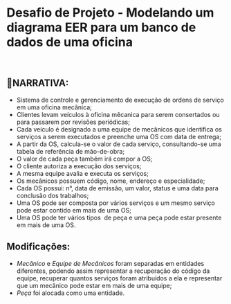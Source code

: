 # Desafio de Projeto - Modelando um diagrama EER para um banco de dados de uma oficina

<br>

## <b>📝NARRATIVA:</b> <br>
* Sistema de controle e gerenciamento de execução de ordens de serviço em uma oficina mecânica;
* Clientes levam veículos à oficina mêcanica para serem consertados ou para passarem por revisões periódicas;
* Cada veículo é designado a uma equipe de mecânicos que identifica os serviços a serem executados e preenche uma OS com data de entrega;
* A partir da OS, calcula-se o valor de cada serviço, consultando-se uma tabela de referência de mão-de-obra;
* O valor de cada peça também irá compor a OS;
* O cliente autoriza a execução dos serviços;
* A mesma equipe avalia e executa os serviços;
* Os mecânicos possuem código, nome, endereço e especialidade;
* Cada OS possui: n°, data de emissão, um valor, status e uma data para conclusão dos trabalhos;
* Uma OS pode ser composta por vários serviços e um mesmo serviço pode estar contido em mais de uma OS;
* Uma OS pode ter vários tipos  de peça e uma peça pode estar presente em mais de uma OS.

## Modificações:
* *Mecânico* e *Equipe de Mecânicos* foram separadas em entidades diferentes, podendo assim representar a recuperação do código da equipe, recuperar quantos serviços foram atribuídos a ela e representar que um mecânico pode estar em mais de uma equipe;
* *Peça* foi alocada como uma entidade.
